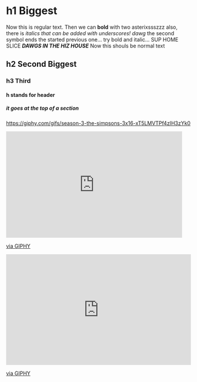 # h1 Biggest
Now this is regular text.
Then we can **bold** with two asterixssszzz
also, there is _italics that can be added with underscores! dawg_
the second symbol ends the started previous one... try bold and italic...
SUP HOME SLICE _**DAWGS IN THE HIZ HOUSE**_ Now this shouls be normal text

## h2 Second Biggest
### h3 Third
#### h stands for header
##### it goes at the top of a section
https://giphy.com/gifs/season-3-the-simpsons-3x16-xT5LMVTPf4zIH3zYk0

<iframe src="https://giphy.com/embed/Rr7qHxZLZLCpy" width="480" height="290" frameBorder="0" class="giphy-embed" allowFullScreen></iframe><p><a href="https://giphy.com/gifs/south-park-dance-cartman-Rr7qHxZLZLCpy">via GIPHY</a></p>

<div style="width:100%;height:0;padding-bottom:60%;position:relative;"><iframe src="https://giphy.com/embed/Rr7qHxZLZLCpy" width="100%" height="100%" style="position:absolute" frameBorder="0" class="giphy-embed" allowFullScreen></iframe></div><p><a href="https://giphy.com/gifs/south-park-dance-cartman-Rr7qHxZLZLCpy">via GIPHY</a></p>
